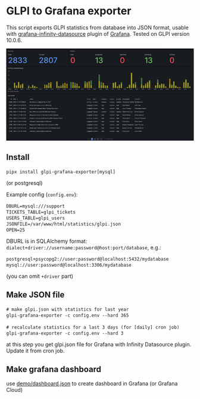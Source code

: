 # GLPI to Grafana exporter

This script exports GLPI statistics from database into JSON format, usable with [grafana-infinity-datasource](https://github.com/grafana/grafana-infinity-datasource) plugin of [Grafana](https://grafana.com/). Tested on GLPI version 10.0.6.

![image](demo/glpi-grafana-dashboard-small.png)


## Install
~~~
pipx install glpi-grafana-exporter[mysql]
~~~
(or postgresql)

Example config (`config.env`):
~~~
DBURL=mysql:///support
TICKETS_TABLE=glpi_tickets
USERS_TABLE=glpi_users
JSONFILE=/var/www/html/statistics/glpi.json
OPEN=25
~~~

DBURL is in SQLAlchemy format: `dialect+driver://username:password@host:port/database`, e.g.:
~~~
postgresql+psycopg2://user:password@localhost:5432/mydatabase
mysql://user:password@localhost:3306/mydatabase
~~~
(you can omit `+driver` part)


## Make JSON file 
~~~
# make glpi.json with statistics for last year
glpi-grafana-exporter -c config.env --hard 365

# recalculate statistics for a last 3 days (for [daily] cron job)
glpi-grafana-exporter -c config.env --hard 3
~~~
at this step you get glpi.json file for Grafana with Infinity Datasource plugin. Update it from cron job.

## Make grafana dashboard
use [demo/dashboard.json](https://raw.githubusercontent.com/yaroslaff/glpi-grafana-exporter/refs/heads/master/demo/dashboard.json) to create dashboard in Grafana (or Grafana Cloud)
